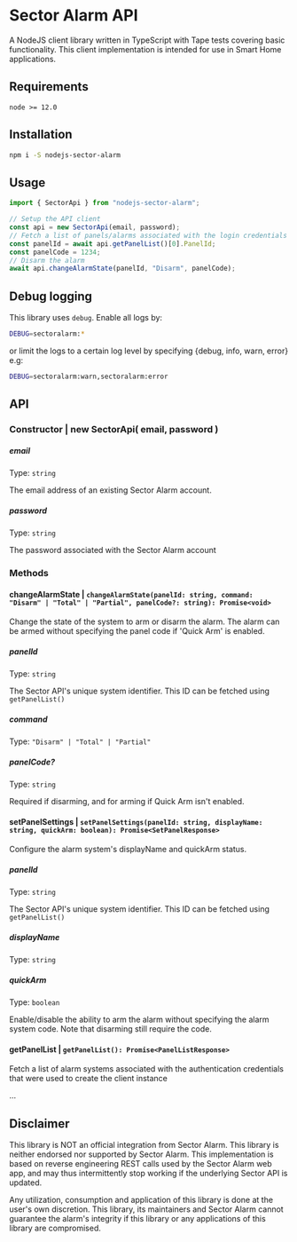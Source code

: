 # Sector Alarm API

A NodeJS client library written in TypeScript with Tape tests covering basic functionality. This client implementation is intended for use in Smart Home applications.

## Requirements

`node >= 12.0`

## Installation

```bash
npm i -S nodejs-sector-alarm
```

## Usage

```javascript
import { SectorApi } from "nodejs-sector-alarm";

// Setup the API client
const api = new SectorApi(email, password);
// Fetch a list of panels/alarms associated with the login credentials
const panelId = await api.getPanelList()[0].PanelId;
const panelCode = 1234;
// Disarm the alarm
await api.changeAlarmState(panelId, "Disarm", panelCode);
```

## Debug logging

This library uses `debug`. Enable all logs by:
```bash
DEBUG=sectoralarm:*
```
or limit the logs to a certain log level by specifying {debug, info, warn, error} e.g:
```bash
DEBUG=sectoralarm:warn,sectoralarm:error
```

## API

### Constructor | new SectorApi( email, password )

##### email

Type: `string`

The email address of an existing Sector Alarm account.

##### password

Type: `string`

The password associated with the Sector Alarm account

### Methods

#### changeAlarmState | `changeAlarmState(panelId: string, command: "Disarm" | "Total" | "Partial", panelCode?: string): Promise<void>`
Change the state of the system to arm or disarm the alarm. The alarm can be armed without specifying the panel code if 'Quick Arm' is enabled.

##### panelId
Type: `string`

The Sector API's unique system identifier. This ID can be fetched using `getPanelList()`

##### command
Type: `"Disarm" | "Total" | "Partial"`

##### panelCode?
Type: `string`

Required if disarming, and for arming if Quick Arm isn't enabled.

#### setPanelSettings | `setPanelSettings(panelId: string, displayName: string, quickArm: boolean): Promise<SetPanelResponse>`
Configure the alarm system's displayName and quickArm status.

##### panelId
Type: `string`

The Sector API's unique system identifier. This ID can be fetched using `getPanelList()`

##### displayName
Type: `string`

##### quickArm
Type: `boolean`

Enable/disable the ability to arm the alarm without specifying the alarm system code. Note that disarming still require the code.

#### getPanelList | `getPanelList(): Promise<PanelListResponse>`
Fetch a list of alarm systems associated with the authentication credentials that were used to create the client instance

...

## Disclaimer
This library is NOT an official integration from Sector Alarm. This library is neither endorsed nor supported by Sector Alarm. This implementation is based on reverse engineering REST calls used by the Sector Alarm web app, and may thus intermittently stop working if the underlying Sector API is updated.

Any utilization, consumption and application of this library is done at the user's own discretion. This library, its maintainers and Sector Alarm cannot guarantee the alarm's integrity if this library or any applications of this library are compromised.